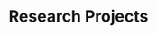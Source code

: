 ---
title: "Research Projects"
show_breadcrumb: true
type: landing

sections:
  - block: portfolio
    id: projects
    content:
      title: Research Projects
      #subtitle:
      #text:
      filters:
        # Folders to display content from
        folders:
        # Only show content with these tags
        tags: ["AI", "Machine Learning"]
        # Exclude content with these tags
        exclude_tags: []
        # Which Hugo page kinds to show (https://gohugo.io/templates/section-templates/#page-kinds)
        #kinds:
        #  - page
      # Field to sort by, such as Date or Title
      sort_by: 'Date'
      sort_ascending: false
      # Default portfolio filter button
      # 0 corresponds to the first button below and so on
      # For example, 0 will default to showing all content as the first button below shows content with *any* tag
      default_button_index: 0
      # Filter button toolbar (optional).
      # Add or remove as many buttons as you like.
      # To show all content, set `tag` to "*".
      # To filter by a specific tag, set `tag` to an existing tag name.
      # To remove the button toolbar, delete the entire `buttons` block.
      buttons:
        - name: All
          tag: '*'
        - name: AI
          tag: AI
        - name: Machine Learning
          tag: "Machine Learning"
    design:
      # See Page Builder docs for all section customization options.
      # Choose how many columns the section has. Valid values: '1' or '2'.
      columns: '1'
      # Choose a listing view
      view:
      # For Showcase view, flip alternate rows?
      flip_alt_rows: false
---
